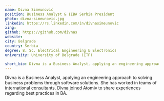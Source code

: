 ```yaml
---
name: Divna Simeunović
position: Business Analyst & IIBA Serbia President
photo: divna-simeunovic.jpg
linkedin: https://rs.linkedin.com/in/divnasimeunovic
xing: 
github: https://github.com/divnas
website: 
city: Belgrade
country: Serbia
degree: B. Sc. Electrical Engineering & Electronics
university: University of Belgrade (ETF)

short_bio: Divna is a Business Analyst, applying an engineering approach to solving business problems through software solutions. She has worked in teams of international consultants.
---
```

Divna is a Business Analyst, applying an engineering approach to solving business problems through software solutions. She has worked in teams of international consultants. Divna joined Atomiv to share experiences regarding best practices in BA.